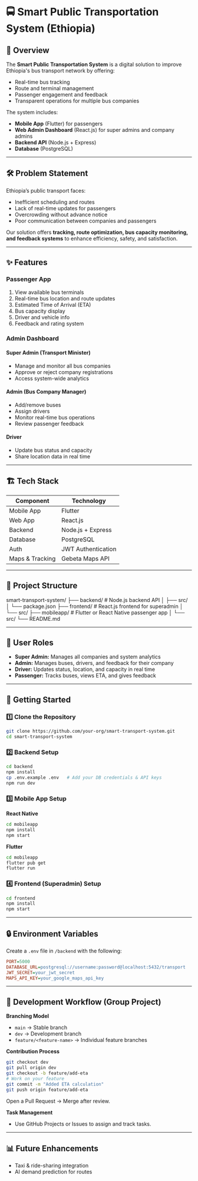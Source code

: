 # 🚍 Smart Public Transportation System (Ethiopia)

## 📌 Overview
The **Smart Public Transportation System** is a digital solution to improve Ethiopia's bus transport network by offering:

- Real-time bus tracking
- Route and terminal management
- Passenger engagement and feedback
- Transparent operations for multiple bus companies

The system includes:

- **Mobile App** (Flutter) for passengers
- **Web Admin Dashboard** (React.js) for super admins and company admins
- **Backend API** (Node.js + Express)
- **Database** (PostgreSQL)

---

## 🛠 Problem Statement
Ethiopia’s public transport faces:

- Inefficient scheduling and routes
- Lack of real-time updates for passengers
- Overcrowding without advance notice
- Poor communication between companies and passengers

Our solution offers **tracking, route optimization, bus capacity monitoring, and feedback systems** to enhance efficiency, safety, and satisfaction.

---

## ✨ Features

### Passenger App
1. View available bus terminals  
2. Real-time bus location and route updates  
3. Estimated Time of Arrival (ETA)  
4. Bus capacity display  
5. Driver and vehicle info  
6. Feedback and rating system  

### Admin Dashboard

#### Super Admin (Transport Minister)
- Manage and monitor all bus companies  
- Approve or reject company registrations  
- Access system-wide analytics  

#### Admin (Bus Company Manager)
- Add/remove buses  
- Assign drivers  
- Monitor real-time bus operations  
- Review passenger feedback  

#### Driver
- Update bus status and capacity  
- Share location data in real time  

---

## 🏗 Tech Stack

| Component       | Technology                  |
|-----------------|-----------------------------|
| Mobile App      | Flutter                     |
| Web App         | React.js                    |
| Backend         | Node.js + Express           |
| Database        | PostgreSQL                  |
| Auth            | JWT Authentication          |
| Maps & Tracking | Gebeta Maps API             |

---

## 📂 Project Structure

smart-transport-system/
├── backend/        # Node.js backend API
│   ├── src/
│   └── package.json
├── frontend/       # React.js frontend for superadmin
│   └── src/
├── mobileapp/      # Flutter or React Native passenger app
│   └── src/
└── README.md


---

## 👥 User Roles
- **Super Admin:** Manages all companies and system analytics  
- **Admin:** Manages buses, drivers, and feedback for their company  
- **Driver:** Updates status, location, and capacity in real time  
- **Passenger:** Tracks buses, views ETA, and gives feedback  

---

## 🚀 Getting Started

### 1️⃣ Clone the Repository
```bash
git clone https://github.com/your-org/smart-transport-system.git
cd smart-transport-system
````

### 2️⃣ Backend Setup

```bash
cd backend
npm install
cp .env.example .env   # Add your DB credentials & API keys
npm run dev
```

### 3️⃣ Mobile App Setup

**React Native**

```bash
cd mobileapp
npm install
npm start
```

**Flutter**

```bash
cd mobileapp
flutter pub get
flutter run
```

### 4️⃣ Frontend (Superadmin) Setup

```bash
cd frontend
npm install
npm start
```

---

## 🔒 Environment Variables

Create a `.env` file in `/backend` with the following:

```ini
PORT=5000
DATABASE_URL=postgresql://username:password@localhost:5432/transport
JWT_SECRET=your_jwt_secret
MAPS_API_KEY=your_google_maps_api_key
```

---

## 📅 Development Workflow (Group Project)

**Branching Model**

* `main` → Stable branch
* `dev` → Development branch
* `feature/<feature-name>` → Individual feature branches

**Contribution Process**

```bash
git checkout dev
git pull origin dev
git checkout -b feature/add-eta
# Work on your feature
git commit -m "Added ETA calculation"
git push origin feature/add-eta
```

Open a Pull Request → Merge after review.

**Task Management**

* Use GitHub Projects or Issues to assign and track tasks.

---

## 📊 Future Enhancements

* Taxi & ride-sharing integration
* AI demand prediction for routes

